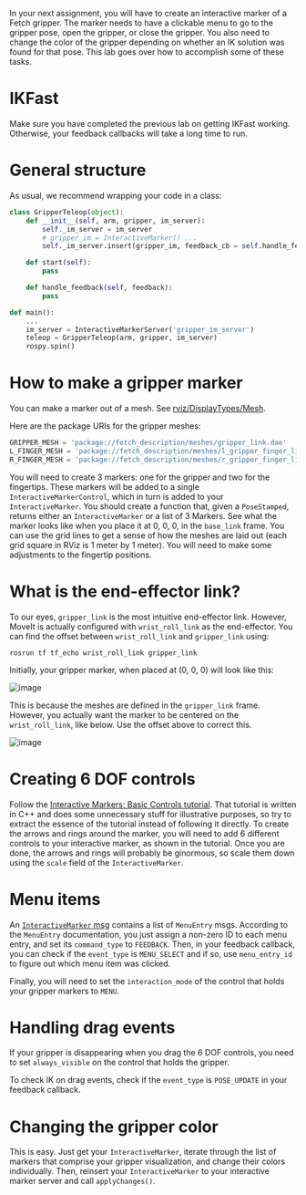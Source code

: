 In your next assignment, you will have to create an interactive marker of a Fetch gripper.
The marker needs to have a clickable menu to go to the gripper pose, open the gripper, or close the gripper.
You also need to change the color of the gripper depending on whether an IK solution was found for that pose.
This lab goes over how to accomplish some of these tasks.

# IKFast
Make sure you have completed the previous lab on getting IKFast working.
Otherwise, your feedback callbacks will take a long time to run.

# General structure
As usual, we recommend wrapping your code in a class:
```py
class GripperTeleop(object):
    def __init__(self, arm, gripper, im_server):
        self._im_server = im_server
        # gripper_im = InteractiveMarker() ...
        self._im_server.insert(gripper_im, feedback_cb = self.handle_feedback)

    def start(self):
        pass

    def handle_feedback(self, feedback):
        pass

def main():
    ...
    im_server = InteractiveMarkerServer('gripper_im_server')
    teleop = GripperTeleop(arm, gripper, im_server)
    rospy.spin()
```

# How to make a gripper marker
You can make a marker out of a mesh.
See [rviz/DisplayTypes/Mesh](http://wiki.ros.org/rviz/DisplayTypes/Marker#Mesh_Resource_.28MESH_RESOURCE.3D10.29_.5B1.1.2B-.5D).

Here are the package URIs for the gripper meshes:
```py
GRIPPER_MESH = 'package://fetch_description/meshes/gripper_link.dae'
L_FINGER_MESH = 'package://fetch_description/meshes/l_gripper_finger_link.STL'
R_FINGER_MESH = 'package://fetch_description/meshes/r_gripper_finger_link.STL'
```

You will need to create 3 markers: one for the gripper and two for the fingertips.
These markers will be added to a single `InteractiveMarkerControl`, which in turn is added to your `InteractiveMarker`.
You should create a function that, given a `PoseStamped`, returns either an `InteractiveMarker` or a list of 3 Markers.
See what the marker looks like when you place it at 0, 0, 0, in the `base_link` frame.
You can use the grid lines to get a sense of how the meshes are laid out (each grid square in RViz is 1 meter by 1 meter).
You will need to make some adjustments to the fingertip positions.

# What is the end-effector link?
To our eyes, `gripper_link` is the most intuitive end-effector link.
However, MoveIt is actually configured with `wrist_roll_link` as the end-effector.
You can find the offset between `wrist_roll_link` and `gripper_link` using:
```
rosrun tf tf_echo wrist_roll_link gripper_link
```

Initially, your gripper marker, when placed at (0, 0, 0) will look like this:

![image](https://cloud.githubusercontent.com/assets/1175286/25469624/47aa90a6-2ad2-11e7-8908-84b0e07e7701.png)

This is because the meshes are defined in the `gripper_link` frame.
However, you actually want the marker to be centered on the `wrist_roll_link`, like below.
Use the offset above to correct this.

![image](https://cloud.githubusercontent.com/assets/1175286/25469637/63b20d74-2ad2-11e7-9a38-b2defad7c8c6.png)

# Creating 6 DOF controls
Follow the [Interactive Markers: Basic Controls tutorial](http://wiki.ros.org/rviz/Tutorials/Interactive%20Markers%3A%20Basic%20Controls#Simple_6-DOF_control).
That tutorial is written in C++ and does some unnecessary stuff for illustrative purposes, so try to extract the essence of the tutorial instead of following it directly.
To create the arrows and rings around the marker, you will need to add 6 different controls to your interactive marker, as shown in the tutorial.
Once you are done, the arrows and rings will probably be ginormous, so scale them down using the `scale` field of the `InteractiveMarker`.

# Menu items
An [`InteractiveMarker` msg](http://docs.ros.org/indigo/api/visualization_msgs/html/msg/InteractiveMarker.html) contains a list of `MenuEntry` msgs.
According to the `MenuEntry` documentation, you just assign a non-zero ID to each menu entry, and set its `command_type` to `FEEDBACK`.
Then, in your feedback callback, you can check if the `event_type` is `MENU_SELECT` and if so, use `menu_entry_id` to figure out which menu item was clicked.

Finally, you will need to set the `interaction_mode` of the control that holds your gripper markers to `MENU`.

# Handling drag events
If your gripper is disappearing when you drag the 6 DOF controls, you need to set `always_visible` on the control that holds the gripper.

To check IK on drag events, check if the `event_type` is `POSE_UPDATE` in your feedback callback.

# Changing the gripper color
This is easy.
Just get your `InteractiveMarker`, iterate through the list of markers that comprise your gripper visualization, and change their colors individually.
Then, reinsert your `InteractiveMarker` to your interactive marker server and call `applyChanges()`.